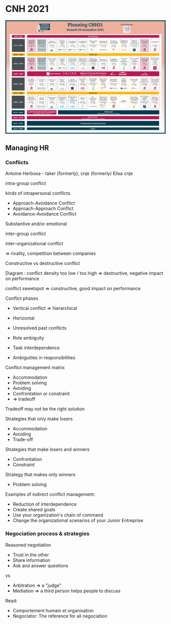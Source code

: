 # CNH 2021

![](./programme_samedi.png)

## Managing HR

### Conflicts

Antoine Herbosa - taker (formerly), cnje (formerly)
Elisa cnje

intra-group conflict

kinds of intrapersonal conflicts
- Approach-Avoidance Conflict
- Approach-Approach Conflict
- Avoidance-Avoidance Conflict

Substantive and/or emotional

inter-group conflict

inter-organizational conflict

=> rivality, competition between companies

Constructive vs destructive conflict

Diagram : conflict density too low / too high => destructive, negative impact on performance

conflict sweetspot => constructive, good impact on performance

Conflict phases

- Vertical conflict => hierarchical
- Horizontal

- Unresolved past conflicts
- Role ambiguity
- Task interdependence
- Ambiguities in responsibilities

Conflict management matrix
- Accommodation
- Problem solving
- Avoiding
- Confrontation or constraint
- => tradeoff

Tradeoff may not be the right solution

Strategies that only make losers
- Accommodation
- Avoiding
- Trade-off

Strategies that make losers and winners
- Confrontation
- Constraint

Strategy that makes only winners
- Problem solving

Examples of indirect conflict management:
- Reduction of interdependence
- Create shared goals
- Use your organization's chain of command
- Change the organizational scenarios of your Junior Entreprise

### Negociation process & strategies

Reasoned negotiation
- Trust in the other
- Share information
- Ask and answer questions

vs
- Arbitration => a "judge"
- Mediation => a third person helps people to discuss

Read:
- Comportement humain et organisation
- Negociator: The reference for all negociation
